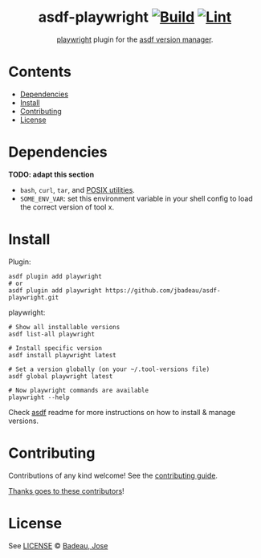 <div align="center">

# asdf-playwright [![Build](https://github.com/jbadeau/asdf-playwright/actions/workflows/build.yml/badge.svg)](https://github.com/jbadeau/asdf-playwright/actions/workflows/build.yml) [![Lint](https://github.com/jbadeau/asdf-playwright/actions/workflows/lint.yml/badge.svg)](https://github.com/jbadeau/asdf-playwright/actions/workflows/lint.yml)

[playwright](https://github.com/jbadeau/playwright) plugin for the [asdf version manager](https://asdf-vm.com).

</div>

# Contents

- [Dependencies](#dependencies)
- [Install](#install)
- [Contributing](#contributing)
- [License](#license)

# Dependencies

**TODO: adapt this section**

- `bash`, `curl`, `tar`, and [POSIX utilities](https://pubs.opengroup.org/onlinepubs/9699919799/idx/utilities.html).
- `SOME_ENV_VAR`: set this environment variable in your shell config to load the correct version of tool x.

# Install

Plugin:

```shell
asdf plugin add playwright
# or
asdf plugin add playwright https://github.com/jbadeau/asdf-playwright.git
```

playwright:

```shell
# Show all installable versions
asdf list-all playwright

# Install specific version
asdf install playwright latest

# Set a version globally (on your ~/.tool-versions file)
asdf global playwright latest

# Now playwright commands are available
playwright --help
```

Check [asdf](https://github.com/asdf-vm/asdf) readme for more instructions on how to
install & manage versions.

# Contributing

Contributions of any kind welcome! See the [contributing guide](contributing.md).

[Thanks goes to these contributors](https://github.com/jbadeau/asdf-playwright/graphs/contributors)!

# License

See [LICENSE](LICENSE) © [Badeau, Jose](https://github.com/jbadeau/)
